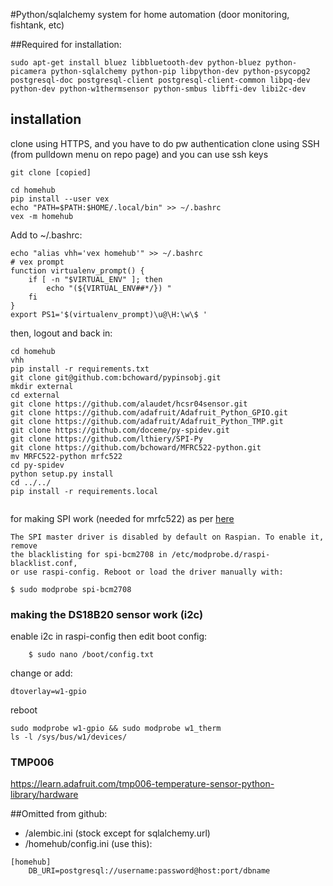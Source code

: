 #Python/sqlalchemy system for home automation (door monitoring, fishtank, etc)


##Required for installation:
```
sudo apt-get install bluez libbluetooth-dev python-bluez python-picamera python-sqlalchemy python-pip libpython-dev python-psycopg2 postgresql-doc postgresql-client postgresql-client-common libpq-dev python-dev python-w1thermsensor python-smbus libffi-dev libi2c-dev
```

## installation

clone using HTTPS, and you have to do pw authentication
clone using SSH (from pulldown menu on repo page) and you can use ssh keys

```
git clone [copied]

cd homehub
pip install --user vex
echo "PATH=$PATH:$HOME/.local/bin" >> ~/.bashrc
vex -m homehub
```
Add to ~/.bashrc:
```
echo "alias vhh='vex homehub'" >> ~/.bashrc
# vex prompt
function virtualenv_prompt() {
    if [ -n "$VIRTUAL_ENV" ]; then
        echo "(${VIRTUAL_ENV##*/}) "
    fi
}
export PS1='$(virtualenv_prompt)\u@\H:\w\$ '
```
then, logout and back in:
```
cd homehub
vhh
pip install -r requirements.txt
git clone git@github.com:bchoward/pypinsobj.git
mkdir external
cd external
git clone https://github.com/alaudet/hcsr04sensor.git
git clone https://github.com/adafruit/Adafruit_Python_GPIO.git
git clone https://github.com/adafruit/Adafruit_Python_TMP.git
git clone https://github.com/doceme/py-spidev.git
git clone https://github.com/lthiery/SPI-Py
git clone https://github.com/bchoward/MFRC522-python.git
mv MRFC522-python mrfc522
cd py-spidev
python setup.py install
cd ../../
pip install -r requirements.local


```

for making SPI work (needed for mrfc522) as per
[here](https://www.raspberrypi.org/documentation/hardware/raspberrypi/spi/README.md)
```
The SPI master driver is disabled by default on Raspian. To enable it, remove
the blacklisting for spi-bcm2708 in /etc/modprobe.d/raspi-blacklist.conf,
or use raspi-config. Reboot or load the driver manually with:

$ sudo modprobe spi-bcm2708
```


### making the DS18B20 sensor work (i2c)

enable i2c in raspi-config
then
edit boot config:
```
    $ sudo nano /boot/config.txt
```
change or add:
```
dtoverlay=w1-gpio
```

reboot

```
sudo modprobe w1-gpio && sudo modprobe w1_therm
ls -l /sys/bus/w1/devices/
```


### TMP006

https://learn.adafruit.com/tmp006-temperature-sensor-python-library/hardware



##Omitted from github:
- /alembic.ini (stock except for sqlalchemy.url)
- /homehub/config.ini (use this):
```
[homehub]
    DB_URI=postgresql://username:password@host:port/dbname
```


